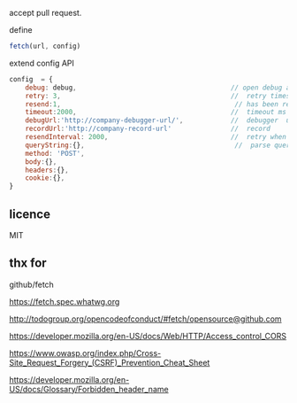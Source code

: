 
accept pull request.

define
```javascript
fetch(url, config)


```

extend config API
```javascript
config  = {
    debug: debug,                                       // open debug and record
    retry: 3,                                           //  retry times, when resendInterval trgger retry,ever retry, retry --,resend ++
    resend:1,                                            // has been resend times ,ever retry, retry --,resend ++  
    timeout:2000,                                       //  timeout ms 
    debugUrl:'http://company-debugger-url/',            //  debugger  url
    recordUrl:'http://company-record-url'               //  record
    resendInterval: 2000,                               //  retry when timeout
    queryString:{},                                      //  parse query object to string,
    method: 'POST',
    body:{},
    headers:{},
    cookie:{},
}


```

## licence 
MIT



## thx for 

github/fetch

https://fetch.spec.whatwg.org

http://todogroup.org/opencodeofconduct/#fetch/opensource@github.com

https://developer.mozilla.org/en-US/docs/Web/HTTP/Access_control_CORS

https://www.owasp.org/index.php/Cross-Site_Request_Forgery_(CSRF)_Prevention_Cheat_Sheet

https://developer.mozilla.org/en-US/docs/Glossary/Forbidden_header_name
